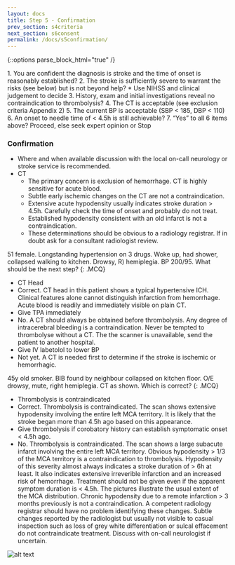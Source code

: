 ```yaml
---
layout: docs
title: Step 5 - Confirmation
prev_section: s4criteria
next_section: s6consent
permalink: /docs/s5confirmation/
---
```


{::options parse_block_html="true" /}
<div class="note info">
1. You are confident the diagnosis is stroke and the time of onset is reasonably established? 
2. The stroke is sufficiently severe to warrant the risks (see below) but is not beyond help? 
	* Use NIHSS and clinical judgement to decide 
3. History, exam and initial investigations reveal no contraindication to thrombolysis? 
4. The CT is acceptable (see exclusion criteria Appendix 2) 
5. The current BP is acceptable (SBP < 185, DBP < 110) 
6. An onset to needle time of < 4.5h is still achievable? 
7. “Yes” to all 6 items above? Proceed, else seek expert opinion or Stop 
</div>

### Confirmation

* Where and when available discussion with the local on-call neurology or stroke service is recommended. 
* CT 
	* The primary concern is exclusion of hemorrhage. CT is highly sensitive for acute blood. 
	* Subtle early ischemic changes on the CT are not a contraindication.
	* Extensive acute hypodensity usually indicates stroke duration > 4.5h. Carefully check the time of onset and probably do not treat.
	* Established hypodensity consistent with an old infarct is not a contraindication.
	* These determinations should be obvious to a radiology registrar. If in doubt ask for a consultant radiologist review. 

51 female. Longstanding hypertension on 3 drugs. Woke up, had shower, collapsed walking to kitchen. Drowsy, R) hemiplegia. BP 200/95. What should be the next step?
{: .MCQ}
 
* CT Head
* Correct. CT head in this patient shows a typical hypertensive ICH. Clinical features alone cannot distinguish infarction from hemorrhage. Acute blood is readily and immediately visible on plain CT. 
* Give TPA immediately
* No. A CT should always be obtained before thrombolysis. Any degree of intracerebral bleeding is a contraindication. Never be tempted to thrombolyse without a CT. The the scanner is unavailable, send the patient to another hospital.
* Give IV labetolol to lower BP  
* Not yet. A CT is needed first to determine if the stroke is ischemic or hemorrhagic. 


45y old smoker. BIB found by neighbour collapsed on kitchen floor. O/E drowsy, mute, right hemiplegia. CT as shown. Which is correct?
{: .MCQ}
 
* Thrombolysis is contraindicated
* Correct. Thrombolysis is contraindicated. The scan shows extensive hypodensity involving the entire left MCA territory. It is  likely that the stroke began more than 4.5h ago based on this appearance. 
* Give thrombolysis if corobatory history can establish symptomatic onset < 4.5h ago.  
* No. Thrombolysis is contraindicated. The scan shows a large subacute infarct involving the entire left MCA territory. Obvious hypodensity > 1/3 of the MCA territory is a contraindication to thrombolysis. Hypodensity of this severity almost always indicates a stroke duration of > 6h at least. It also indicates extensive irreverible infarction and an increased risk of hemorrhage. Treatment should not be given even if the apparent symptom duration is < 4.5h. The pictures illustrate the usual extent of the MCA distribution. Chronic hypodensity due to a remote infarction > 3 months previously is not a contraindication. A competent radiology registrar should have no problem identifying these changes.  Subtle changes reported by the radiologist but usually not visible to casual inspection such as loss of grey white differentiation or sulcal effacement do not contraindicate treatment. Discuss with on-call  neurologist if uncertain. 

![alt text]({{site.url}}/img/Step5CTBrainInfarct.jpg)
